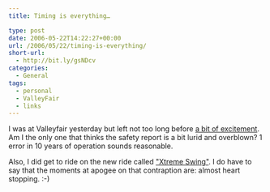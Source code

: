 ```yaml
---
title: Timing is everything…

type: post
date: 2006-05-22T14:22:27+00:00
url: /2006/05/22/timing-is-everything/
short-url:
  - http://bit.ly/gsNDcv
categories:
  - General
tags:
  - personal
  - ValleyFair
  - links
---
```

I was at Valleyfair yesterday but left not too long before <a href="http://www.startribune.com/462/story/446161.html">a bit of excitement</a>. Am I the only one that thinks the safety report is a bit lurid and overblown? 1 error in 10 years of operation sounds reasonable.

Also, I did get to ride on the new ride called <a href="http://www.valleyfair.com/public/attractions/rides/thrill_rides/xtreme_swing.cfm">"Xtreme Swing"</a>. I do have to say that the moments at apogee on that contraption are: almost heart stopping. :-)